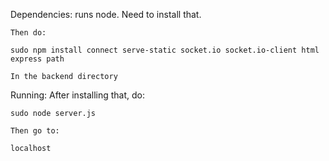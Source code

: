 Dependencies:
	runs node. Need to install that.

	Then do:

	sudo npm install connect serve-static socket.io socket.io-client html express path

	In the backend directory

Running:
	After installing that, do:

	sudo node server.js

	Then go to:

	localhost
